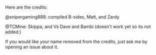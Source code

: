 Here are the credits:

@snipergaming888: compiled B-sides, Matt, and Zardy

@TCMine: Skippa,  and Vs Dave and Bambi (doesn't work yet so its not added.)

If you would like your name removed from the credits, just ask me by opening an issue about it.
